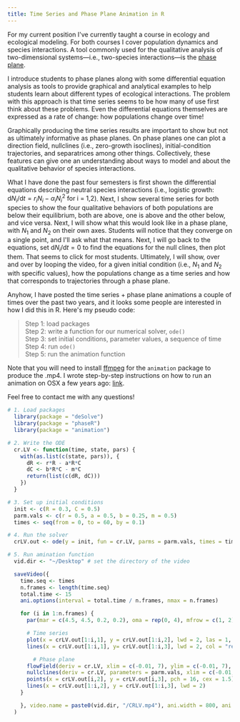```yaml
---
title: Time Series and Phase Plane Animation in R
---
```


<script type="text/javascript" async
  src="https://cdn.mathjax.org/mathjax/latest/MathJax.js?config=TeX-MML-AM_CHTML">
</script>

For my current position I've currently taught a course in ecology and ecological modeling. For both courses I cover population dynamics and species interactions. A tool commonly used for the qualitative analysis of two-dimensional systems—i.e., two-species interactions—is the [phase plane](https://en.wikipedia.org/wiki/Phase_plane).

I introduce students to phase planes along with some differential equation analysis as tools to provide graphical and analytical examples to help students learn about different types of ecological interactions. The problem with this approach is that time series seems to be how many of use first think about these problems. Even the differential equations themselves are expressed as a rate of change: how populations change over time!

Graphically producing the time series results are important to show but not as ultimately informative as phase planes. On phase planes one can plot a direction field, nullclines (i.e., zero-growth isoclines), initial-condition trajectories, and separatrices among other things. Collectively, these features can give one an understanding about ways to model and about the qualitative behavior of species interactions.

What I have done the past four semesters is first shown the differential equations describing neutral species interactions (i.e., logistic growth: $\mathrm{d}N_i/\mathrm{d}t = r_i N_i - \alpha _i N_i^2 ~ \text{for i = 1,2}$). Next, I show several time series for both species to show the four qualitative behaviors of both populations are below their equilibrium, both are above, one is above and the other below, and vice versa. Next, I will show what this would look like in a phase plane, with $N_1$ and $N_2$ on their own axes. Students will notice that they converge on a single point, and I'll ask what that means. Next, I will go back to the equations, set $\mathrm{d}N_i/\mathrm{d}t = 0$ to find the equations for the null clines, then plot them. That seems to click for most students. Ultimately, I will show, over and over by looping the video, for a given initial condition (i.e., $N_1$ and $N_2$ with specific values), how the populations change as a time series and how that corresponds to trajectories through a phase plane.

Anyhow, I have posted the time series + phase plane animations a couple of times over the past two years, and it looks some people are interested in how I did this in R. Here's my pseudo code:
> Step 1: load packages   
> Step 2: write a function for our numerical solver, `ode()`   
> Step 3: set initial conditions, parameter values, a sequence of time   
> Step 4: run `ode()`   
> Step 5: run the animation function

Note that you will need to install [ffmpeg](https://ffmpeg.org/) for the `animation` package to produce the .mp4. I wrote step-by-step instructions on how to run an animation on OSX a few years ago: [link](http://mutualismecology.com/DynamicHexagonsInR/).

Feel free to contact me with any questions!

```r
# 1. Load packages
  library(package = "deSolve")
  library(package = "phaseR")
  library(package = "animation")

# 2. Write the ODE
  cr.LV <- function(time, state, pars) {
    with(as.list(c(state, pars)), {
      dR <- r*R - a*R*C
      dC <- b*R*C - m*C
      return(list(c(dR, dC)))		
    })
  }

# 3. Set up initial conditions
  init <- c(R = 0.3, C = 0.5)
  parm.vals <- c(r = 0.5, a = 0.5, b = 0.25, m = 0.5)
  times <- seq(from = 0, to = 60, by = 0.1)

# 4. Run the solver
  crLV.out <- ode(y = init, fun = cr.LV, parms = parm.vals, times = times)

# 5. Run amination function
  vid.dir <- "~/Desktop" # set the directory of the video

  saveVideo({
    time.seq <- times
    n.frames <- length(time.seq)
    total.time <- 15
    ani.options(interval = total.time / n.frames, nmax = n.frames)

    for (i in 1:n.frames) {
      par(mar = c(4.5, 4.5, 0.2, 0.2), oma = rep(0, 4), mfrow = c(1, 2))

      # Time series
      plot(x = crLV.out[1:i,1], y = crLV.out[1:i,2], lwd = 2, las = 1, xlab = "Time", ylab = "Density", type = "l", ylim = c(0, max(crLV.out[,c(2,3)])), xlim = c(0, max(crLV.out[,1])), col = "blue")
      lines(x = crLV.out[1:i,1], y= crLV.out[1:i,3], lwd = 2, col = "red")

   		# Phase plane
      flowField(deriv = cr.LV, xlim = c(-0.01, 7), ylim = c(-0.01, 7), parameters = parm.vals, add = F, points = 20, las = 1, xaxs = "i", yaxs = "i", state.names = c("R", "C"), ylab = "Consumer", xlab = "Rersource")
      nullclines(deriv = cr.LV, parameters = parm.vals, xlim = c(-0.01, 7), ylim = c(-0.01, 7), add = T, lwd = 2, col = c("blue", "red"), add.legend = F, state.names = c("R", "C"))
      points(x = crLV.out[i,2], y = crLV.out[i,3], pch = 16, cex = 1.5)
      lines(x = crLV.out[1:i,2], y = crLV.out[1:i,3], lwd = 2)
    }

    }, video.name = paste0(vid.dir, "/CRLV.mp4"), ani.width = 800, ani.height = 400, ani.dev = function(...){png(res=100,...)}
  )
```
